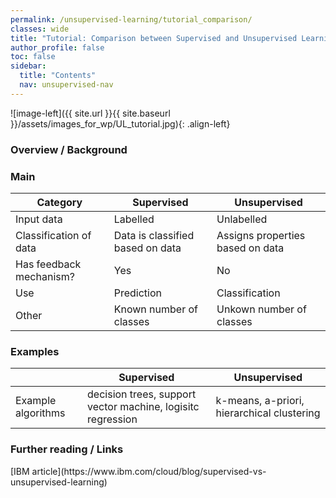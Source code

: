 ```yaml
---
permalink: /unsupervised-learning/tutorial_comparison/
classes: wide
title: "Tutorial: Comparison between Supervised and Unsupervised Learning"
author_profile: false
toc: false
sidebar:
  title: "Contents"
  nav: unsupervised-nav
---
```



![image-left]({{ site.url }}{{ site.baseurl }}/assets/images_for_wp/UL_tutorial.jpg){: .align-left}


<h3>Overview / Background</h3>

<h3>Main</h3>

| Category                         | Supervised                       | Unsupervised                     |
| -------------------------------- | -------------------------------- | -------------------------------- |
| Input data                       | Labelled                         | Unlabelled                       |
| Classification of data           | Data is classified based on data | Assigns properties based on data |
| Has feedback mechanism?          | Yes                              | No                               |
| Use                              | Prediction                       | Classification                   |
| Other                            | Known number of classes          | Unkown number of classes         |


<h3>Examples</h3>

|                                  | Supervised                     | Unsupervised                   |
| -------------------------------- | ------------------------------ | ------------------------------ |
| Example algorithms               | decision trees, support vector machine, logisitc regression   | k-means, a-priori, hierarchical clustering                     |


<h3>Further reading / Links</h3>
[IBM article](https://www.ibm.com/cloud/blog/supervised-vs-unsupervised-learning)
